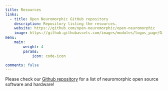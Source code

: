 ```yaml
---
title: Resources
links:
  - title: Open Neuromorphic GitHub repository
    description: Repository listing the resources.
    website: https://github.com/open-neuromorphic/open-neuromorphic
    image: https://github.githubassets.com/images/modules/logos_page/GitHub-Mark.png
menu:
    main: 
        weight: 4
        params:
            icon: code-icon

comments: false
---
```


Please check our [Github repository](https://github.com/open-neuromorphic/open-neuromorphic) for a list of neuromorphic open source software and hardware!